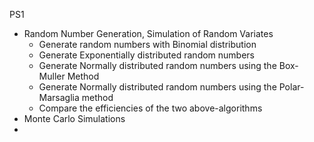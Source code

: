 PS1

- Random Number Generation, Simulation of Random Variates
  -  Generate random numbers with Binomial distribution
  -  Generate Exponentially distributed random numbers
  -  Generate Normally distributed random numbers using the Box- Muller Method
  -  Generate Normally distributed random numbers using the Polar-Marsaglia method
  -  Compare the efficiencies of the two above-algorithms
-  Monte Carlo Simulations
  -  
